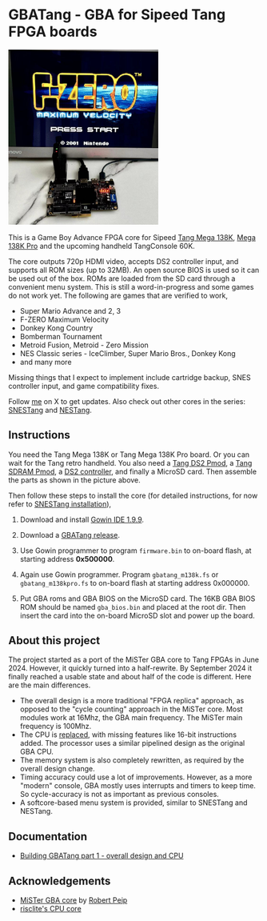 
# GBATang - GBA for Sipeed Tang FPGA boards

<img src='doc/gbatang0.1.jpg' width=300 />

This is a Game Boy Advance FPGA core for Sipeed [Tang Mega 138K](https://wiki.sipeed.com/hardware/en/tang/tang-mega-138k/mega-138k.html), [Mega 138K Pro](https://wiki.sipeed.com/hardware/en/tang/tang-mega-138k/mega-138k-pro.html) and the upcoming handheld TangConsole 60K. 

The core outputs 720p HDMI video, accepts DS2 controller input, and supports all ROM sizes (up to 32MB). An open source BIOS is used so it can be used out of the box. ROMs are loaded from the SD card through a convenient menu system.  This is still a word-in-progress and some games do not work yet. The following are games that are verified to work,

* Super Mario Advance and 2, 3
* F-ZERO Maximum Velocity
* Donkey Kong Country
* Bomberman Tournament
* Metroid Fusion, Metroid - Zero Mission
* NES Classic series - IceClimber, Super Mario Bros., Donkey Kong
* and many more

Missing things that I expect to implement include cartridge backup, SNES controller input, and game compatibility fixes.

Follow [me](https://x.com/nand2mario) on X to get updates. Also check out other cores in the series: [SNESTang](https://github.com/nand2mario/snestang) and [NESTang](https://github.com/nand2mario/nestang).

## Instructions

You need the Tang Mega 138K or Tang Mega 138K Pro board. Or you can wait for the Tang retro handheld. You also need a [Tang DS2 Pmod](https://wiki.sipeed.com/hardware/en/tang/tang-PMOD/FPGA_PMOD.html), a [Tang SDRAM Pmod](https://wiki.sipeed.com/hardware/en/tang/tang-PMOD/FPGA_PMOD.html), a [DS2 controller](https://en.wikipedia.org/wiki/DualShock), and finally a MicroSD card. Then assemble the parts as shown in the picture above.

Then follow these steps to install the core (for detailed instructions, for now refer to [SNESTang installation](https://github.com/nand2mario/snestang/blob/main/doc/installation.md)),

1. Download and install [Gowin IDE 1.9.9](https://cdn.gowinsemi.com.cn/Gowin_V1.9.9_x64_win.zip).

2. Download a [GBATang release](https://github.com/nand2mario/gbatang/releases).

3. Use Gowin programmer to program `firmware.bin` to on-board flash, at starting address **0x500000**.

4. Again use Gowin programmer. Program `gbatang_m138k.fs` or `gbatang_m138kpro.fs` to on-board flash at starting address 0x000000.

5. Put GBA roms and GBA BIOS on the MicroSD card. The 16KB GBA BIOS ROM should be named `gba_bios.bin` and placed at the root dir. Then insert the card into the on-board MicroSD slot and power up the board.

## About this project

The project started as a port of the MiSTer GBA core to Tang FPGAs in June 2024. However, it quickly turned into a half-rewrite. By September 2024 it finally reached a usable state and about half of the code is different. Here are the main differences.

* The overall design is a more traditional "FPGA replica" approach, as opposed to the "cycle counting" approach in the MiSTer core. Most modules work at 16Mhz, the GBA main frequency. The MiSTer main frequency is 100Mhz. 
* The CPU is [replaced](https://github.com/risclite/ARM9-compatible-soft-CPU-core), with missing features like 16-bit instructions added. The processor uses a similar pipelined design as the original GBA CPU.
* The memory system is also completely rewritten, as required by the overall design change.
* Timing accuracy could use a lot of improvements. However, as a more "modern" console, GBA mostly uses interrupts and timers to keep time. So cycle-accuracy is not as important as previous consoles.
* A softcore-based menu system is provided, similar to SNESTang and NESTang.

## Documentation

* [Building GBATang part 1 - overall design and CPU](https://nand2mario.github.io/posts/2024/gbatang_part_1/)

## Acknowledgements
* [MiSTer GBA core](https://github.com/MiSTer-devel/GBA_MiSTer) by [Robert Peip](https://github.com/RobertPeip)
* [risclite's CPU core](https://github.com/risclite/ARM9-compatible-soft-CPU-core)

